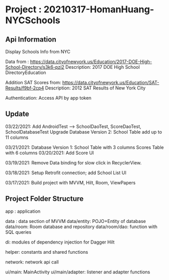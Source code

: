 # Project : 20210317-HomanHuang-NYCSchools

## Api Information
Display Schools Info from NYC

Data from : https://data.cityofnewyork.us/Education/2017-DOE-High-School-Directory/s3k6-pzi2
Description: 2017 DOE High School DirectoryEducation

Addition SAT Scores from: https://data.cityofnewyork.us/Education/SAT-Results/f9bf-2cp4
Description: 2012 SAT Results of New York City 

Authentication: Access API by app token

## Update
03/22/2021: Add AndroidTest --> SchoolDaoTest, ScoreDaoTest, SchoolDatabaseTest
            Upgrade Database Version 2: School Table add up to 11 columns

03/21/2021: Database Version 1: School Table with 3 columns
                                Scores Table with 6 columns
03/20/2021: Add Score UI

03/19/2021: Remove Data binding for slow click in RecyclerView.

03/18/2021: Setup Retrofit connection; add School List UI

03/17/2021: Build project with MVVM, Hilt, Room, ViewPapers


## Project Folder Structure

app : application

data : data section of MVVM
data/entity: POJO+Entity of database
data/room: Room database and repository
data/room/dao: function with SQL queries

di: modules of dependency injection for Dagger Hilt

helper: constants and shared functions

network: network api call

ui/main: MainActivity
ui/main/adapter: listener and adapter functions




